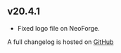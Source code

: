 ## v20.4.1
- Fixed logo file on NeoForge.

A full changelog is hosted on [GitHub](https://github.com/Trikzon/shuffle/blob/1.20.4/CHANGELOG.md)

